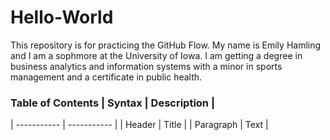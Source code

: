 # Hello-World
This repository is for practicing the GitHub Flow.
My name is Emily Hamling and I am a sophmore at the University of Iowa. I am getting a degree in business analytics and information systems with a minor in sports management and a certificate in public health.
### Table of Contents | Syntax | Description |
| ----------- | ----------- |
| Header | Title |
| Paragraph | Text |
